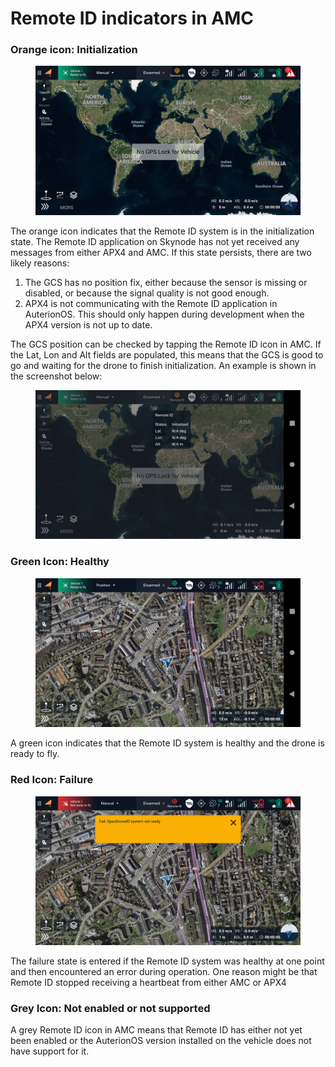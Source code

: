 # Remote ID indicators in AMC

### Orange icon: Initialization

<figure><img src="../../../.gitbook/assets/spaces_7S1QElc9VpiBzRbPAWCp_uploads_JK9CLxEFSkJkx8ALSDEr_image-01.webp" alt=""><figcaption></figcaption></figure>

The orange icon indicates that the Remote ID system is in the initialization state. The Remote ID application on Skynode has not yet received any messages from either APX4 and AMC. If this state persists, there are two likely reasons:

1. The GCS has no position fix, either because the sensor is missing or disabled, or because the signal quality is not good enough.
2. APX4 is not communicating with the Remote ID application in AuterionOS. This should only happen during development when the APX4 version is not up to date.

The GCS position can be checked by tapping the Remote ID icon in AMC. If the Lat, Lon and Alt fields are populated, this means that the GCS is good to go and waiting for the drone to finish initialization. An example is shown in the screenshot below:

<figure><img src="../../../.gitbook/assets/image-03.png-1024.png" alt=""><figcaption></figcaption></figure>

### Green Icon: Healthy



<figure><img src="../../../.gitbook/assets/image-12.png-1024.png" alt=""><figcaption></figcaption></figure>

A green icon indicates that the Remote ID system is healthy and the drone is ready to fly.



### Red Icon: Failure



<figure><img src="../../../.gitbook/assets/spaces_7S1QElc9VpiBzRbPAWCp_uploads_BKT5XkAAF51j8toQen2X_image-11.webp" alt=""><figcaption></figcaption></figure>

The failure state is entered if the Remote ID system was healthy at one point and then encountered an error during operation. One reason might be that Remote ID stopped receiving a heartbeat from either AMC or APX4

### Grey Icon: Not enabled or not supported

A grey Remote ID icon in AMC means that Remote ID has either not yet been enabled or the AuterionOS version installed on the vehicle does not have support for it.&#x20;
